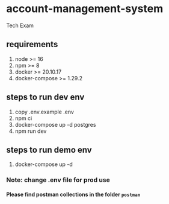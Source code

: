 # account-management-system
Tech Exam

## requirements
1. node >= 16
2. npm >= 8
3. docker >= 20.10.17
4. docker-compose >= 1.29.2

## steps to run dev env

1. copy .env.example .env
2. npm ci
3. docker-compose up -d postgres
4. npm run dev

## steps to run demo env
1. docker-compose up -d

### Note: change .env file for prod use

#### Please find postman collections in the folder `postman`
